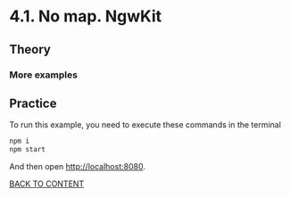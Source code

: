 # 4.1. No map. NgwKit

## Theory

### More examples

## Practice

To run this example, you need to execute these commands in the terminal

```bash
npm i
npm start
```

And then open [http://localhost:8080](http://localhost:8080).

[BACK TO CONTENT](../../README.md)
